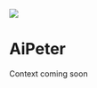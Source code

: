 ![](https://www.kindpng.com/picc/m/118-1189062_transparent-peter-griffin-png-peter-griffin-channel-art.png)

# AiPeter
Context coming soon
